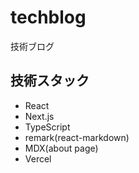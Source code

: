 # techblog
技術ブログ

## 技術スタック
- React
- Next.js
- TypeScript
- remark(react-markdown)
- MDX(about page)
- Vercel
